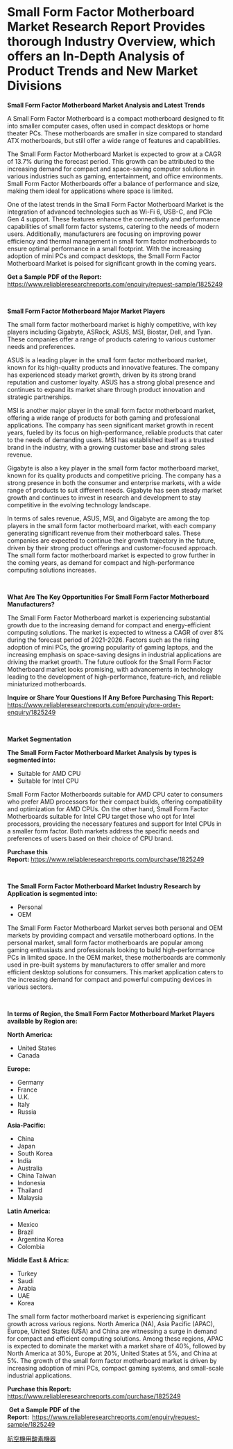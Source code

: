 <p><h1>Small Form Factor Motherboard Market Research Report Provides thorough Industry Overview, which offers an In-Depth Analysis of Product Trends and New Market Divisions</h1></p><p><strong>Small Form Factor Motherboard Market Analysis and Latest Trends</strong></p>
<p><p>A Small Form Factor Motherboard is a compact motherboard designed to fit into smaller computer cases, often used in compact desktops or home theater PCs. These motherboards are smaller in size compared to standard ATX motherboards, but still offer a wide range of features and capabilities.</p><p>The Small Form Factor Motherboard Market is expected to grow at a CAGR of 13.7% during the forecast period. This growth can be attributed to the increasing demand for compact and space-saving computer solutions in various industries such as gaming, entertainment, and office environments. Small Form Factor Motherboards offer a balance of performance and size, making them ideal for applications where space is limited.</p><p>One of the latest trends in the Small Form Factor Motherboard Market is the integration of advanced technologies such as Wi-Fi 6, USB-C, and PCIe Gen 4 support. These features enhance the connectivity and performance capabilities of small form factor systems, catering to the needs of modern users. Additionally, manufacturers are focusing on improving power efficiency and thermal management in small form factor motherboards to ensure optimal performance in a small footprint. With the increasing adoption of mini PCs and compact desktops, the Small Form Factor Motherboard Market is poised for significant growth in the coming years.</p></p>
<p><strong>Get a Sample PDF of the Report:&nbsp;</strong> <a href="https://www.reliableresearchreports.com/enquiry/request-sample/1825249">https://www.reliableresearchreports.com/enquiry/request-sample/1825249</a></p>
<p>&nbsp;</p>
<p><strong>Small Form Factor Motherboard Major Market Players</strong></p>
<p><p>The small form factor motherboard market is highly competitive, with key players including Gigabyte, ASRock, ASUS, MSI, Biostar, Dell, and Tyan. These companies offer a range of products catering to various customer needs and preferences. </p><p>ASUS is a leading player in the small form factor motherboard market, known for its high-quality products and innovative features. The company has experienced steady market growth, driven by its strong brand reputation and customer loyalty. ASUS has a strong global presence and continues to expand its market share through product innovation and strategic partnerships.</p><p>MSI is another major player in the small form factor motherboard market, offering a wide range of products for both gaming and professional applications. The company has seen significant market growth in recent years, fueled by its focus on high-performance, reliable products that cater to the needs of demanding users. MSI has established itself as a trusted brand in the industry, with a growing customer base and strong sales revenue.</p><p>Gigabyte is also a key player in the small form factor motherboard market, known for its quality products and competitive pricing. The company has a strong presence in both the consumer and enterprise markets, with a wide range of products to suit different needs. Gigabyte has seen steady market growth and continues to invest in research and development to stay competitive in the evolving technology landscape.</p><p>In terms of sales revenue, ASUS, MSI, and Gigabyte are among the top players in the small form factor motherboard market, with each company generating significant revenue from their motherboard sales. These companies are expected to continue their growth trajectory in the future, driven by their strong product offerings and customer-focused approach. The small form factor motherboard market is expected to grow further in the coming years, as demand for compact and high-performance computing solutions increases.</p></p>
<p>&nbsp;</p>
<p><strong>What Are The Key Opportunities For Small Form Factor Motherboard Manufacturers?</strong></p>
<p><p>The Small Form Factor Motherboard market is experiencing substantial growth due to the increasing demand for compact and energy-efficient computing solutions. The market is expected to witness a CAGR of over 8% during the forecast period of 2021-2026. Factors such as the rising adoption of mini PCs, the growing popularity of gaming laptops, and the increasing emphasis on space-saving designs in industrial applications are driving the market growth. The future outlook for the Small Form Factor Motherboard market looks promising, with advancements in technology leading to the development of high-performance, feature-rich, and reliable miniaturized motherboards.</p></p>
<p><strong>Inquire or Share Your Questions If Any Before Purchasing This Report:</strong> <a href="https://www.reliableresearchreports.com/enquiry/pre-order-enquiry/1825249">https://www.reliableresearchreports.com/enquiry/pre-order-enquiry/1825249</a></p>
<p>&nbsp;</p>
<p><strong>Market Segmentation</strong></p>
<p><strong>The Small Form Factor Motherboard Market Analysis by types is segmented into:</strong></p>
<p><ul><li>Suitable for AMD CPU</li><li>Suitable for Intel CPU</li></ul></p>
<p><p>Small Form Factor Motherboards suitable for AMD CPU cater to consumers who prefer AMD processors for their compact builds, offering compatibility and optimization for AMD CPUs. On the other hand, Small Form Factor Motherboards suitable for Intel CPU target those who opt for Intel processors, providing the necessary features and support for Intel CPUs in a smaller form factor. Both markets address the specific needs and preferences of users based on their choice of CPU brand.</p></p>
<p><strong>Purchase this Report:&nbsp;</strong><a href="https://www.reliableresearchreports.com/purchase/1825249">https://www.reliableresearchreports.com/purchase/1825249</a></p>
<p>&nbsp;</p>
<p><strong>The Small Form Factor Motherboard Market Industry Research by Application is segmented into:</strong></p>
<p><ul><li>Personal</li><li>OEM</li></ul></p>
<p><p>The Small Form Factor Motherboard Market serves both personal and OEM markets by providing compact and versatile motherboard options. In the personal market, small form factor motherboards are popular among gaming enthusiasts and professionals looking to build high-performance PCs in limited space. In the OEM market, these motherboards are commonly used in pre-built systems by manufacturers to offer smaller and more efficient desktop solutions for consumers. This market application caters to the increasing demand for compact and powerful computing devices in various sectors.</p></p>
<p>&nbsp;</p>
<p><strong>In terms of Region, the Small Form Factor Motherboard Market Players available by Region are:</strong></p>
<p>
    <p> <strong> North America: </strong>
        <ul>
            <li>United States</li>
            <li>Canada</li>
        </ul>
        </p> 
    <p> <strong> Europe: </strong>
        <ul>
            <li>Germany</li>
            <li>France</li>
            <li>U.K.</li>
            <li>Italy</li>
            <li>Russia</li>
        </ul>
        </p> 
    <p> <strong> Asia-Pacific: </strong>
        <ul>
            <li>China</li>
            <li>Japan</li>
            <li>South Korea</li>
            <li>India</li>
            <li>Australia</li>
            <li>China Taiwan</li>
            <li>Indonesia</li>
            <li>Thailand</li>
            <li>Malaysia</li>
        </ul>
        </p> 
    <p> <strong> Latin America: </strong>
        <ul>
            <li>Mexico</li>
            <li>Brazil</li>
            <li>Argentina Korea</li>
            <li>Colombia</li>
        </ul>
        </p> 
    <p> <strong> Middle East & Africa: </strong>
        <ul>
            <li>Turkey</li>
            <li>Saudi</li>
            <li>Arabia</li>
            <li>UAE</li>
            <li>Korea</li>
        </ul>
    </p>
    </p>
<p><p>The small form factor motherboard market is experiencing significant growth across various regions. North America (NA), Asia Pacific (APAC), Europe, United States (USA) and China are witnessing a surge in demand for compact and efficient computing solutions. Among these regions, APAC is expected to dominate the market with a market share of 40%, followed by North America at 30%, Europe at 20%, United States at 5%, and China at 5%. The growth of the small form factor motherboard market is driven by increasing adoption of mini PCs, compact gaming systems, and small-scale industrial applications.</p></p>
<p><strong>Purchase this Report: </strong><a href="https://www.reliableresearchreports.com/purchase/1825249">https://www.reliableresearchreports.com/purchase/1825249</a></p>
<p>&nbsp;<strong>Get a Sample PDF of the Report:&nbsp;&nbsp;</strong><a href="https://www.reliableresearchreports.com/enquiry/request-sample/1825249">https://www.reliableresearchreports.com/enquiry/request-sample/1825249</a></p>
<p><strong></strong></p>
<p><p><a href="https://medium.com/@at15984/%E8%88%AA%E7%A9%BA%E6%A9%9F%E3%81%AE%E9%85%B8%E7%B4%A0%E6%A9%9F%E5%99%A8%E5%B8%82%E5%A0%B4-%E5%B8%82%E5%A0%B4cagr-%E5%B8%82%E5%A0%B4%E3%83%88%E3%83%AC%E3%83%B3%E3%83%89-%E6%88%90%E9%95%B7%E6%88%A6%E7%95%A5%E3%81%AB%E9%96%A2%E3%81%99%E3%82%8B%E6%B4%9E%E5%AF%9F-3eebc010a421">航空機用酸素機器</a></p></p>